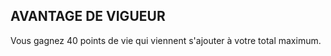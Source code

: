 ## AVANTAGE DE VIGUEUR


Vous gagnez 40 points de vie qui viennent s'ajouter à votre
total maximum.

